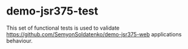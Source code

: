 # demo-jsr375-test

This set of functional tests is used to validate 
https://github.com/SemyonSoldatenko/demo-jsr375-web applications behaviour.
